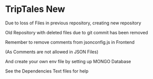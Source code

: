 # TripTales New
Due to Ioss of Files in previous repository, creating new repository

Old Repository with deleted files due to git commit has been removed

Remember to remove comments from jsonconfig.js in Frontend

(As Comments are not allowed in JSON Files)

And create your own env file by setting up MONGO Database

See the Dependencies Text files for help
